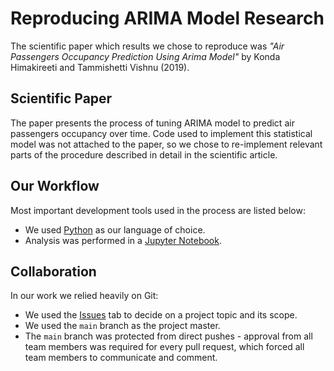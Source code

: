 # Reproducing ARIMA Model Research

The scientific paper which results we chose to reproduce was _"Air Passengers Occupancy Prediction Using Arima Model"_ by Konda Himakireeti and Tammishetti Vishnu (2019). 

## Scientific Paper

The paper presents the process of tuning ARIMA model to predict air passengers occupancy over time. Code used to implement this statistical model was not attached to the paper, so we chose to re-implement relevant parts of the procedure described in detail in the scientific article.

## Our Workflow

Most important development tools used in the process are listed below:

* We used [Python](https://www.python.org/) as our language of choice.
* Analysis was performed in a [Jupyter Notebook](https://jupyter.org/). 

## Collaboration

In our work we relied heavily on Git:

* We used the [Issues](https://github.com/Staneesh/Repro2023/issues) tab to decide on a project topic and its scope.
* We used the `main` branch as the project master.
* The `main` branch was protected from direct pushes - approval from all team members was required for every pull request, which forced all team members to communicate and comment.  
